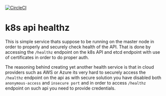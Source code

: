 <!--

    TODO:

    - Add the project to the CircleCI:
      https://circleci.com/setup-project/gh/giantswarm/REPOSITORY_NAME

    - Import RELEASE_TOKEN variable from template repository for the builds:
      https://circleci.com/gh/giantswarm/REPOSITORY_NAME/edit#env-vars

    - Change the badge (with style=shield):
      https://circleci.com/gh/giantswarm/REPOSITORY_NAME/edit#badges
      If this is a private repository token with scope `status` will be needed.

    - Change the top level header from `# template` to `# REPOSITORY_NAME` and
      add appropriate description.

    - If the repository is public consider adding godoc badge. This should be
      the first badge separated with a single space.
      [![GoDoc](https://godoc.org/github.com/giantswarm/REPOSITORY_NAME?status.svg)](http://godoc.org/github.com/giantswarm/REPOSITORY_NAME)

-->
[![CircleCI](https://circleci.com/gh/giantswarm/template.svg?style=shield&circle-token=cbabd7d13186f190fca813db4f0c732b026f5f6c)](https://circleci.com/gh/giantswarm/template)

# k8s api healthz
This is simple service thats suppose to be running on the master node in order to properly and securely check health of the API.
That is done by accessing the `/healthz` endpoint on the k8s API and etcd endpoint with use of certificates in order to do proper auth.


The reasoning behind creating yet another health service is that in cloud providers such as AWS or Azure its very hard to securely access the `/healthz` endpoint on the api as with secure solution  you have disabled both `anonymous-access` and `insecure port` and in order to access `/healthz` endpoint on such api you need to provide credentials.

